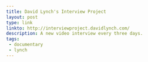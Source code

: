 ```yaml
---
title: David Lynch's Interview Project
layout: post
type: link
linkto: http://interviewproject.davidlynch.com/
description: A new video interview every three days.
tags:
 - documentary
 - lynch
---
```

&nbsp;